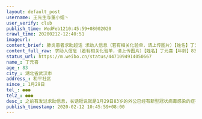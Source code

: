 ```yaml
---
layout: default_post
username: 王先生与董小姐丶
user_verify: club
publish_time: WedFeb1210:45:59+08002020
crawl_time: 20200212-12:40:51
imageurl: 
content_brief: 肺炎患者求助超话 求助人信息（若有相关化验单，请上传图片）【姓名】丁元喜【年龄】83【所在城市】湖北省武汉市【所在小区、社区】和平社区【患病时间】1月29日【联系方式】●●●【其他紧急联系人】●●●【病情描述】之前有发过求助信息，长话短说就是1月29日83岁的外公已经 ...全文
content_full_raw: 求助人信息（若有相关化验单，请上传图片）【姓名】丁元喜【年龄】83【所在城市】湖北省武汉市【所在小区、社区】和平社区【患病时间】1月29日【联系方式】●●●【其他紧急联系人】●●●【病情描述】之前有发过求助信息，长话短说就是1月29日83岁的外公已经有新型冠状病毒感染的症状，2月2日做的核酸检测，2月5号致电普仁医院查询到确诊结果！2月5日我的求助超话被工作人员看到，帮助我们住到武汉市第九医院，本是一件开心的事情，外公不再单独发热，也不再拉肚子！但是依旧没有精神，没有胃口进不了食，出现呼吸困难，现在在我们的强烈要求下上了呼吸机，但仍未得到好转！！前几天甚至出现晕倒十几分钟无人问津的事情，已目前的情况看，是非常危险的。想请求各位广发热心网友的帮助，帮帮我们转到武汉市专门收治重症的定点医院，比如金银潭医院，协和医院，火神山，雷神山等等~在此非常恳请大家帮帮忙！！无限感激！！🙏🙏🙏🙏🙏🙏🙏🙏🙏🙏🙏🙏🙏🙏🙏🙏武汉
status_url: https://m.weibo.cn/status/4471094914050667
name_: 丁元喜
age_: 83
city_: 湖北省武汉市
address_: 和平社区
since_: 1月29日
tel_: ●●●
tel2_: ●●●
desc_: 之前有发过求助信息，长话短说就是1月29日83岁的外公已经有新型冠状病毒感染的症状，2月2日做的核酸检测，2月5号致电普仁医院查询到确诊结果！2月5日我的求助超话被工作人员看到，帮助我们住到武汉市第九医院，本是一件开心的事情，外公不再单独发热，也不再拉肚子！但是依旧没有精神，没有胃口进不了食，出现呼吸困难，现在在我们的强烈要求下上了呼吸机，但仍未得到好转！！前几天甚至出现晕倒十几分钟无人问津的事情，已目前的情况看，是非常危险的。想请求各位广发热心网友的帮助，帮帮我们转到武汉市专门收治重症的定点医院，比如金银潭医院，协和医院，火神山，雷神山等等~在此非常恳请大家帮帮忙！！无限感激！！🙏🙏🙏🙏🙏🙏🙏🙏🙏🙏🙏🙏🙏🙏🙏🙏武汉
publish_timestamp: 2020-02-12 10:45:59+08:00
---
```

